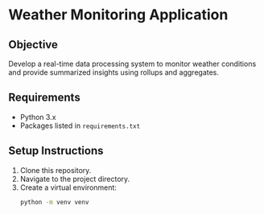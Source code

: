 # Weather Monitoring Application

## Objective
Develop a real-time data processing system to monitor weather conditions and provide summarized insights using rollups and aggregates.

## Requirements
- Python 3.x
- Packages listed in `requirements.txt`

## Setup Instructions
1. Clone this repository.
2. Navigate to the project directory.
3. Create a virtual environment:
   ```bash
   python -m venv venv

